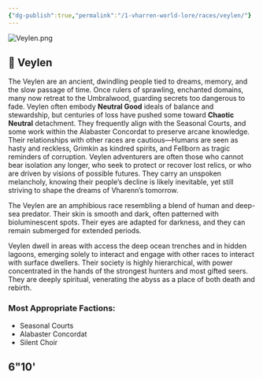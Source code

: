 ```yaml
---
{"dg-publish":true,"permalink":"/1-vharren-world-lore/races/veylen/"}
---
```


![Veylen.png](/img/user/z.%20Assets/Veylen.png)
## 🌙 **Veylen**

The Veylen are an ancient, dwindling people tied to dreams, memory, and the slow passage of time. Once rulers of sprawling, enchanted domains, many now retreat to the Umbralwood, guarding secrets too dangerous to fade. Veylen often embody **Neutral Good** ideals of balance and stewardship, but centuries of loss have pushed some toward **Chaotic Neutral** detachment. They frequently align with the Seasonal Courts, and some work within the Alabaster Concordat to preserve arcane knowledge. Their relationships with other races are cautious—Humans are seen as hasty and reckless, Grimkin as kindred spirits, and Fellborn as tragic reminders of corruption. Veylen adventurers are often those who cannot bear isolation any longer, who seek to protect or recover lost relics, or who are driven by visions of possible futures. They carry an unspoken melancholy, knowing their people’s decline is likely inevitable, yet still striving to shape the dreams of Vharenn’s tomorrow.

The Veylen are an amphibious race resembling a blend of human and deep-sea predator. Their skin is smooth and dark, often patterned with bioluminescent spots. Their eyes are adapted for darkness, and they can remain submerged for extended periods.

Veylen dwell in areas with access the deep ocean trenches and in hidden lagoons, emerging solely to interact and engage with other races to interact with surface dwellers. Their society is highly hierarchical, with power concentrated in the hands of the strongest hunters and most gifted seers. They are deeply spiritual, venerating the abyss as a place of both death and rebirth.

### **Most Appropriate Factions:**
- Seasonal Courts
- Alabaster Concordat
- Silent Choir

6"10'
---